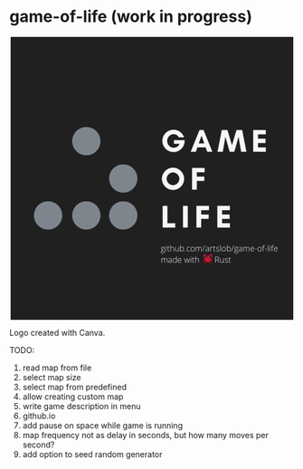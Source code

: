 # game-of-life (work in progress)

<div align="center">
    <img alt="Game logo" align="center" src="/logo.png?raw=true" title="Game logo"/>
</div>

Logo created with Canva.

TODO:
1. read map from file
2. select map size
3. select map from predefined
4. allow creating custom map
5. write game description in menu
6. github.io
7. add pause on space while game is running
8. map frequency not as delay in seconds, but how many moves per second?
9. add option to seed random generator
